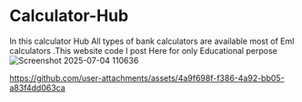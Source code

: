 # Calculator-Hub
In this calculator Hub All types of bank calculators are available most of EmI calculators .This website code I post Here for only Educational perpose
![Screenshot 2025-07-04 110636](https://github.com/user-attachments/assets/c2339c49-17d7-4f74-836a-4d70fdb011df)




https://github.com/user-attachments/assets/4a9f698f-f386-4a92-bb05-a83f4dd063ca

